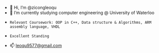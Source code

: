 - 👋 Hi, I’m @zicongleoqu
- 🌱 I’m currently studying computer engineering @ University of Waterloo
-     Relevant Coursework: OOP in C++, Data structure & Algorithms, ARM assembly language, VHDL
-     Excellent Standing
- 📫 leoqu9577@gmail.com
